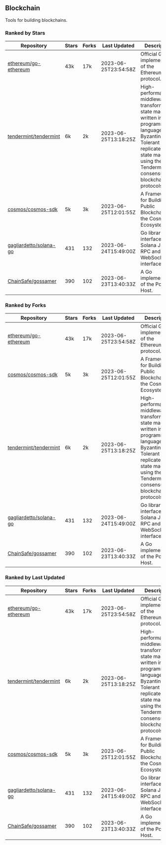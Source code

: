 ## Blockchain

Tools for building blockchains.

### Ranked by Stars

| Repository | Stars | Forks | Last Updated | Description | 
|------------|-------|-------|--------------|-------------|
| [ethereum/go-ethereum](https://github.com/ethereum/go-ethereum) | 43k | 17k | 2023-06-25T23:54:58Z |  Official Go implementation of the Ethereum protocol. |
| [tendermint/tendermint](https://github.com/tendermint/tendermint) | 6k | 2k | 2023-06-25T13:18:25Z |  High-performance middleware for transforming a state machine written in any programming language into a Byzantine Fault Tolerant replicated state machine using the Tendermint consensus and blockchain protocols. |
| [cosmos/cosmos-sdk](https://github.com/cosmos/cosmos-sdk) | 5k | 3k | 2023-06-25T12:01:55Z |  A Framework for Building Public Blockchains in the Cosmos Ecosystem. |
| [gagliardetto/solana-go](https://github.com/gagliardetto/solana-go) | 431 | 132 | 2023-06-24T15:49:00Z |  Go library to interface with Solana JSON RPC and WebSocket interfaces. |
| [ChainSafe/gossamer](https://github.com/ChainSafe/gossamer) | 390 | 102 | 2023-06-23T13:40:33Z |  A Go implementation of the Polkadot Host. |

### Ranked by Forks

| Repository | Stars | Forks | Last Updated | Description | 
|------------|-------|-------|--------------|-------------|
| [ethereum/go-ethereum](https://github.com/ethereum/go-ethereum) | 43k | 17k | 2023-06-25T23:54:58Z |  Official Go implementation of the Ethereum protocol. |
| [cosmos/cosmos-sdk](https://github.com/cosmos/cosmos-sdk) | 5k | 3k | 2023-06-25T12:01:55Z |  A Framework for Building Public Blockchains in the Cosmos Ecosystem. |
| [tendermint/tendermint](https://github.com/tendermint/tendermint) | 6k | 2k | 2023-06-25T13:18:25Z |  High-performance middleware for transforming a state machine written in any programming language into a Byzantine Fault Tolerant replicated state machine using the Tendermint consensus and blockchain protocols. |
| [gagliardetto/solana-go](https://github.com/gagliardetto/solana-go) | 431 | 132 | 2023-06-24T15:49:00Z |  Go library to interface with Solana JSON RPC and WebSocket interfaces. |
| [ChainSafe/gossamer](https://github.com/ChainSafe/gossamer) | 390 | 102 | 2023-06-23T13:40:33Z |  A Go implementation of the Polkadot Host. |

### Ranked by Last Updated

| Repository | Stars | Forks | Last Updated | Description | 
|------------|-------|-------|--------------|-------------|
| [ethereum/go-ethereum](https://github.com/ethereum/go-ethereum) | 43k | 17k | 2023-06-25T23:54:58Z |  Official Go implementation of the Ethereum protocol. |
| [tendermint/tendermint](https://github.com/tendermint/tendermint) | 6k | 2k | 2023-06-25T13:18:25Z |  High-performance middleware for transforming a state machine written in any programming language into a Byzantine Fault Tolerant replicated state machine using the Tendermint consensus and blockchain protocols. |
| [cosmos/cosmos-sdk](https://github.com/cosmos/cosmos-sdk) | 5k | 3k | 2023-06-25T12:01:55Z |  A Framework for Building Public Blockchains in the Cosmos Ecosystem. |
| [gagliardetto/solana-go](https://github.com/gagliardetto/solana-go) | 431 | 132 | 2023-06-24T15:49:00Z |  Go library to interface with Solana JSON RPC and WebSocket interfaces. |
| [ChainSafe/gossamer](https://github.com/ChainSafe/gossamer) | 390 | 102 | 2023-06-23T13:40:33Z |  A Go implementation of the Polkadot Host. |

